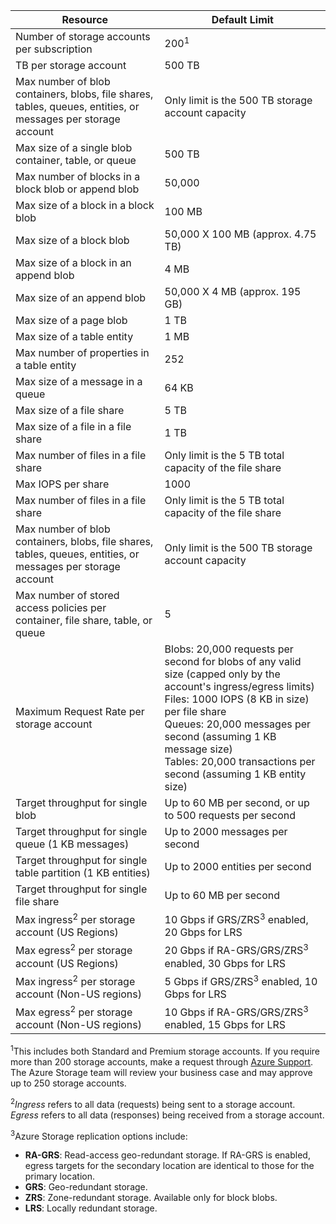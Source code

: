 | Resource | Default Limit |
| --- | --- |
| Number of storage accounts per subscription |200<sup>1</sup> |
| TB per storage account |500 TB |
| Max number of blob containers, blobs, file shares, tables, queues, entities, or messages per storage account |Only limit is the 500 TB storage account capacity |
| Max size of a single blob container, table, or queue |500 TB |
| Max number of blocks in a block blob or append blob |50,000 |
| Max size of a block in a block blob |100 MB |
| Max size of a block blob |50,000 X 100 MB (approx. 4.75 TB) |
| Max size of a block in an append blob |4 MB |
| Max size of an append blob |50,000 X 4 MB (approx. 195 GB) |
| Max size of a page blob |1 TB |
| Max size of a table entity |1 MB |
| Max number of properties in a table entity |252 |
| Max size of a message in a queue |64 KB |
| Max size of a file share |5 TB |
| Max size of a file in a file share |1 TB |
| Max number of files in a file share |Only limit is the 5 TB total capacity of the file share |
| Max IOPS per share |1000 |
| Max number of files in a file share |Only limit is the 5 TB total capacity of the file share |
| Max number of blob containers, blobs, file shares, tables, queues, entities, or messages per storage account |Only limit is the 500 TB storage account capacity |
| Max number of stored access policies per container, file share, table, or queue |5 |
| Maximum Request Rate per storage account |Blobs: 20,000 requests per second for blobs of any valid size (capped only by the account's ingress/egress limits) <br />Files: 1000 IOPS (8 KB in size) per file share <br />Queues: 20,000 messages per second (assuming 1 KB message size)<br />Tables: 20,000 transactions per second (assuming 1 KB entity size) |
| Target throughput for single blob |Up to 60 MB per second, or up to 500 requests per second |
| Target throughput for single queue (1 KB messages) |Up to 2000 messages per second |
| Target throughput for single table partition (1 KB entities) |Up to 2000 entities per second |
| Target throughput for single file share |Up to 60 MB per second |
| Max ingress<sup>2</sup> per storage account (US Regions) |10 Gbps if GRS/ZRS<sup>3</sup> enabled, 20 Gbps for LRS |
| Max egress<sup>2</sup> per storage account (US Regions) |20 Gbps if RA-GRS/GRS/ZRS<sup>3</sup> enabled, 30 Gbps for LRS |
| Max ingress<sup>2</sup> per storage account (Non-US regions) |5 Gbps if GRS/ZRS<sup>3</sup> enabled, 10 Gbps for LRS |
| Max egress<sup>2</sup> per storage account (Non-US regions) |10 Gbps if RA-GRS/GRS/ZRS<sup>3</sup> enabled, 15 Gbps for LRS |

<sup>1</sup>This includes both Standard and Premium storage accounts. If you require more than 200 storage accounts, make a request through [Azure Support](https://azure.microsoft.com/support/faq/). The Azure Storage team will review your business case and may approve up to 250 storage accounts. 

<sup>2</sup>*Ingress* refers to all data (requests) being sent to a storage account. *Egress* refers to all data (responses) being received from a storage account.  

<sup>3</sup>Azure Storage replication options include:

* **RA-GRS**: Read-access geo-redundant storage. If RA-GRS is enabled, egress targets for the secondary location are identical to those for the primary location.
* **GRS**:  Geo-redundant storage. 
* **ZRS**: Zone-redundant storage. Available only for block blobs. 
* **LRS**: Locally redundant storage. 

